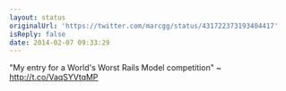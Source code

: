 ```yaml
---
layout: status
originalUrl: 'https://twitter.com/marcgg/status/431722373193404417'
isReply: false
date: 2014-02-07 09:33:29
---
```


"My entry for a World's Worst Rails Model competition" ~ http://t.co/VaqSYVtqMP
